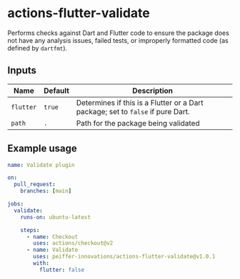 # actions-flutter-validate

Performs checks against Dart and Flutter code to ensure the package does not have any analysis issues, failed tests, or improperly formatted code (as defined by `dartfmt`).

## Inputs

Name      | Default | Description
----------|---------|-------------
`flutter` | `true`  | Determines if this is a Flutter or a Dart package; set to `false` if pure Dart.
`path`    | `.`     | Path for the package being validated


## Example usage

```yaml
name: Validate plugin

on:
  pull_request:
    branches: [main]

jobs:
  validate:
    runs-on: ubuntu-latest

    steps:
      - name: Checkout
        uses: actions/checkout@v2
      - name: Validate
        uses: peiffer-innovations/actions-flutter-validate@v1.0.1
        with:
          flutter: false
```

